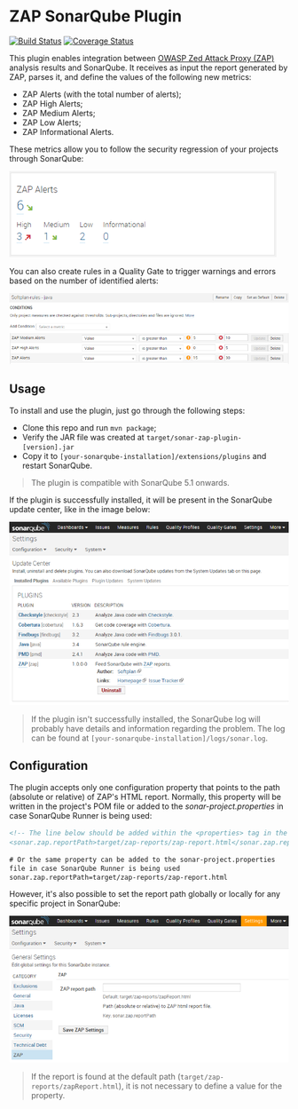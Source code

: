 # ZAP SonarQube Plugin
[![Build Status](https://travis-ci.org/pdsoftplan/sonar-zap.svg?branch=master)](https://travis-ci.org/pdsoftplan/sonar-zap)
[![Coverage Status](https://coveralls.io/repos/pdsoftplan/sonar-zap/badge.svg?branch=master&service=github)](https://coveralls.io/github/pdsoftplan/sonar-zap?branch=master)

This plugin enables integration between [OWASP Zed Attack Proxy (ZAP)](https://www.owasp.org/index.php/OWASP_Zed_Attack_Proxy_Project) analysis results and SonarQube. It receives as input the report generated by ZAP, parses it, and define the values of the following new metrics:

- ZAP Alerts (with the total number of alerts);
- ZAP High Alerts;
- ZAP Medium Alerts;
- ZAP Low Alerts;
- ZAP Informational Alerts.

These metrics allow you to follow the security regression of your projects through SonarQube:

![ZAP widget](readme-images/zap-widget.png)

You can also create rules in a Quality Gate to trigger warnings and errors based on the number of identified alerts:

![ZAP Quality Gate](readme-images/zap-quality-gate.png)

## Usage

To install and use the plugin, just go through the following steps:

- Clone this repo and run `mvn package`;
- Verify the JAR file was created at `target/sonar-zap-plugin-[version].jar`
- Copy it to `[your-sonarqube-installation]/extensions/plugins` and restart SonarQube.

> The plugin is compatible with SonarQube 5.1 onwards.

If the plugin is successfully installed, it will be present in the SonarQube update center, like in the image below:

![ZAP SonarQube Plugin](readme-images/zap-sonar-plugin.png)

> If the plugin isn't successfully installed, the SonarQube log will probably have details and information regarding the problem. The log can be found at `[your-sonarqube-installation]/logs/sonar.log`.

## Configuration

The plugin accepts only one configuration property that points to the path (absolute or relative) of ZAP's HTML report. Normally, this property will be written in the project's POM file or added to the *sonar-project.properties* in case SonarQube Runner is being used:

```xml
<!-- The line below should be added within the <properties> tag in the project's POM file
<sonar.zap.reportPath>target/zap-reports/zap-report.html</sonar.zap.reportPath>
```

```properties
# Or the same property can be added to the sonar-project.properties file in case SonarQube Runner is being used
sonar.zap.reportPath=target/zap-reports/zap-report.html
```

However, it's also possible to set the report path globally or locally for any specific project in SonarQube:

![ZAP report path](readme-images/zap-report-path.png)

> If the report is found at the default path (`target/zap-reports/zapReport.html`), it is not necessary to define a value for the property.
